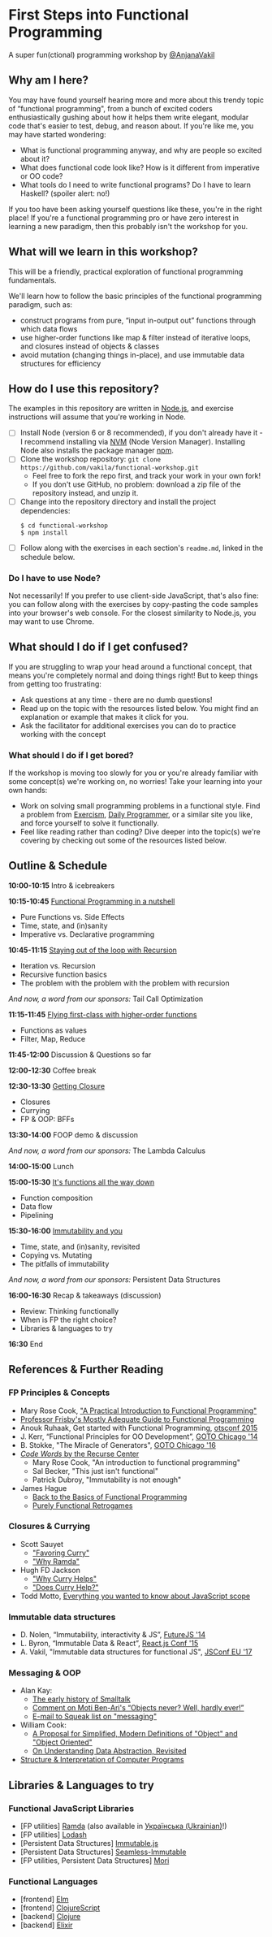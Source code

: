 # First Steps into Functional Programming

A super fun(ctional) programming workshop by [@AnjanaVakil](https://twitter.com/AnjanaVakil)

## Why am I here?

You may have found yourself hearing more and more about this trendy topic of “functional programming", from a bunch of excited coders enthusiastically gushing about how it helps them write elegant, modular code that's easier to test, debug, and reason about. If you're like me, you may have started wondering:

- What is functional programming anyway, and why are people so excited about it?
- What does functional code look like? How is it different from imperative or OO code?
- What tools do I need to write functional programs? Do I have to learn Haskell? (spoiler alert: no!)

If you too have been asking yourself questions like these, you're in the right place! If you're a functional programming pro or have zero interest in learning a new paradigm, then this probably isn't the workshop for you.

## What will we learn in this workshop?

This will be a friendly, practical exploration of functional programming fundamentals.

We'll learn how to follow the basic principles of the functional programming paradigm, such as:
- construct programs from pure, “input in-output out” functions through which data flows
- use higher-order functions like map & filter instead of iterative loops, and closures instead of objects & classes
- avoid mutation (changing things in-place), and use immutable data structures for efficiency


## How do I use this repository?

The examples in this repository are written in [Node.js](https://nodejs.org), and exercise instructions will assume that you're working in Node.


- [ ] Install Node (version 6 or 8 recommended), if you don't already have it - I recommend installing via [NVM](https://github.com/creationix/nvm) (Node Version Manager). Installing Node also installs the package manager [npm](https://www.npmjs.com/).
- [ ] Clone the workshop repository: `git clone https://github.com/vakila/functional-workshop.git`
  - Feel free to fork the repo first, and track your work in your own fork!
  - If you don't use GitHub, no problem: download a zip file of the repository instead, and unzip it.
- [ ] Change into the repository directory and install the project dependencies:
  ```
  $ cd functional-workshop
  $ npm install
  ```
- [ ] Follow along with the exercises in each section's `readme.md`, linked in the schedule below.

### Do I have to use Node?

Not necessarily! If you prefer to use client-side JavaScript, that's also fine: you can follow along with the exercises by copy-pasting the code samples into your browser's web console. For the closest similarity to Node.js, you may want to use Chrome.

## What should I do if I get confused?

If you are struggling to wrap your head around a functional concept, that means you're completely normal and doing things right! But to keep things from getting too frustrating:

- Ask questions at any time - there are no dumb questions!
- Read up on the topic with the resources listed below. You might find an explanation or example that makes it click for you.
- Ask the facilitator for additional exercises you can do to practice working with the concept

### What should I do if I get bored?

If the workshop is moving too slowly for you or you're already familiar with some concept(s) we're working on, no worries! Take your learning into your own hands:

- Work on solving small programming problems in a functional style. Find a problem from [Exercism](https://exercism.io/tracks/javascript/exercises), [Daily Programmer](https://www.reddit.com/r/dailyprogrammer/), or a similar site you like, and force yourself to solve it functionally.
- Feel like reading rather than coding? Dive deeper into the topic(s) we're covering by checking out some of the resources listed below.



## Outline & Schedule

**10:00-10:15** Intro & icebreakers

**10:15-10:45** [Functional Programming in a nutshell](pure-functions)
  - Pure Functions vs. Side Effects
  - Time, state, and (in)sanity
  - Imperative vs. Declarative programming

**10:45-11:15** [Staying out of the loop with Recursion](recursion)
  - Iteration vs. Recursion
  - Recursive function basics
  - The problem with the problem with the problem with recursion

  _And now, a word from our sponsors:_ Tail Call Optimization

**11:15-11:45** [Flying first-class with higher-order functions](higher-order)
  - Functions as values
  - Filter, Map, Reduce

**11:45-12:00** Discussion & Questions so far

**12:00-12:30** Coffee break

**12:30-13:30** [Getting Closure](closure)
  - Closures
  - Currying
  - FP & OOP: BFFs

**13:30-14:00** FOOP demo & discussion

  _And now, a word from our sponsors:_ The Lambda Calculus

**14:00-15:00** Lunch

**15:00-15:30** [It's functions all the way down](composition)
  - Function composition
  - Data flow
  - Pipelining

**15:30-16:00** [Immutability and you](immutability)
  - Time, state, and (in)sanity, revisited
  - Copying vs. Mutating
  - The pitfalls of immutability

  _And now, a word from our sponsors:_ Persistent Data Structures

**16:00-16:30** Recap & takeaways (discussion)
  - Review: Thinking functionally
  - When is FP the right choice?
  - Libraries & languages to try

**16:30** End


## References & Further Reading

### FP Principles & Concepts
- Mary Rose Cook, ["A Practical Introduction to Functional Programming"](https://maryrosecook.com/blog/post/a-practical-introduction-to-functional-programming)
- [Professor Frisby's Mostly Adequate Guide to Functional Programming](https://mostly-adequate.gitbooks.io/mostly-adequate-guide/)
- Anouk Ruhaak, Get started with Functional Programming, [otsconf 2015](https://www.youtube.com/watch?v=6f5dt923FmQ)
- J. Kerr, “Functional Principles for OO Development”, [GOTO Chicago '14](https://youtu.be/GpXsQ-NIKXY)
- B. Stokke, "The Miracle of Generators", [GOTO Chicago '16](https://youtu.be/6mCkLZ0cwAI)
- [_Code Words_ by the Recurse Center](https://codewords.recurse.com)
  - Mary Rose Cook, "An introduction to functional programming"
  - Sal Becker, "This just isn't functional"
  - Patrick Dubroy, "Immutability is not enough"
- James Hague
  - [Back to the Basics of Functional Programming](https://prog21.dadgum.com/18.html)
  - [Purely Functional Retrogames](https://prog21.dadgum.com/23.html)

### Closures & Currying
- Scott Sauyet
  - ["Favoring Curry"](https://fr.umio.us/favoring-curry/#header)
  - ["Why Ramda"](https://fr.umio.us/why-ramda/#header)
- Hugh FD Jackson
  - ["Why Curry Helps"](https://hughfdjackson.com/javascript/why-curry-helps/)
  - ["Does Curry Help?"](https://hughfdjackson.com/javascript/does-curry-help/)
- Todd Motto, [Everything you wanted to know about JavaScript scope](https://toddmotto.com/everything-you-wanted-to-know-about-javascript-scope/#closures)

### Immutable data structures
- D. Nolen, “Immutability, interactivity & JS”, [FutureJS '14](https://youtu.be/mS264h8KGwk)
- L. Byron, “Immutable Data & React”, [React.js Conf '15](https://youtu.be/I7IdS-PbEgI)
- A. Vakil, "Immutable data structures for functional JS", [JSConf EU '17](https://youtu.be/Wo0qiGPSV-s)

### Messaging & OOP
- Alan Kay:
  -  [The early history of Smalltalk](http://worrydream.com/EarlyHistoryOfSmalltalk)
  -  [Comment on Moti Ben-Ari's “Objects never? Well, hardly ever!”](http://computinged.wordpress.com/2010/09/11/moti-asks-objects-never-well-hardly-ever/#div-comment-3766)
  -  [E-mail to Squeak list on "messaging"](http://wiki.c2.com/?AlanKayOnMessaging)
- William Cook:
  -  [A Proposal for Simplified, Modern Definitions of "Object" and "Object Oriented"](http://wcook.blogspot.com/2012/07/proposal-for-simplified-modern.html)
  -  [On Understanding Data Abstraction, Revisited](http://www.cs.utexas.edu/%7Ewcook/Drafts/2009/essay.pdf)
- [Structure & Interpretation of Computer Programs](http://mitpress.mit.edu/sicp)

## Libraries & Languages to try

### Functional JavaScript Libraries

- [FP utilities] [Ramda](https://ramdajs.com/) (also available in [Українська (Ukrainian)](https://github.com/ivanzusko/ramda)!)
- [FP utilities] [Lodash](https://lodash.com/)
- [Persistent Data Structures] [Immutable.js](https://facebook.github.io/immutable-js/)
- [Persistent Data Structures] [Seamless-Immutable](https://github.com/rtfeldman/seamless-immutable)  
- [FP utilities, Persistent Data Structures] [Mori](http://swannodette.github.io/mori/)

### Functional Languages

- [frontend] [Elm](http://elm-lang.org/)
- [frontend] [ClojureScript](https://clojurescript.org/)
- [backend] [Clojure](https://clojure.org/)
- [backend] [Elixir](https://elixir-lang.org/)
